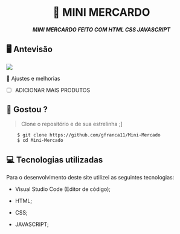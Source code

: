 <h1 align="center">
     📰
MINI MERCARDO

</h1>

<h5 align="center">
  MINI MERCARDO FEITO COM HTML CSS JAVASCRIPT
  </h5>

## 🖥 Antevisão 
<img src="https://github.com/gfranca11/Mini-Mercado/blob/main/Anima%C3%A7%C3%A3o.gif">
 
 📌 Ajustes e melhorias
 
 - [ ] ADICIONAR MAIS PRODUTOS 
 

 
 
 ## 🧐 Gostou ?
 
 > Clone o repositório e de sua estrelinha ;]
   
        $ git clone https://github.com/gfranca11/Mini-Mercado
        $ cd Mini-Mercado
        
 
 
## 💻 Tecnologias utilizadas

Para o desenvolvimento deste site utilizei as seguintes tecnologias:

 * Visual Studio Code (Editor de código);

* HTML;
* CSS;
* JAVASCRIPT;

